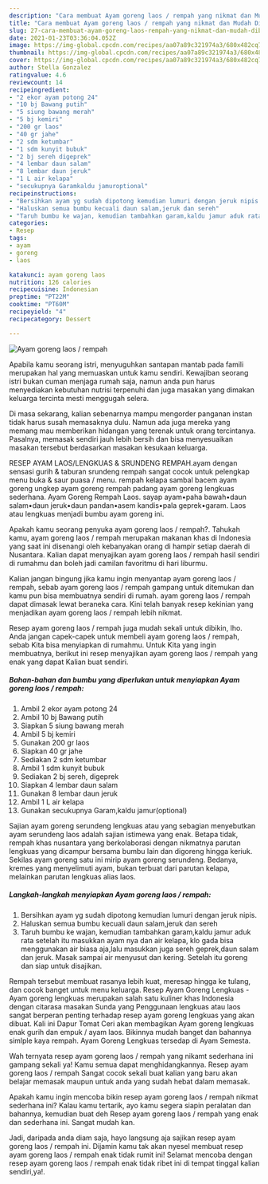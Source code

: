 ```yaml
---
description: "Cara membuat Ayam goreng laos / rempah yang nikmat dan Mudah Dibuat"
title: "Cara membuat Ayam goreng laos / rempah yang nikmat dan Mudah Dibuat"
slug: 27-cara-membuat-ayam-goreng-laos-rempah-yang-nikmat-dan-mudah-dibuat
date: 2021-01-23T03:36:04.052Z
image: https://img-global.cpcdn.com/recipes/aa07a89c321974a3/680x482cq70/ayam-goreng-laos-rempah-foto-resep-utama.jpg
thumbnail: https://img-global.cpcdn.com/recipes/aa07a89c321974a3/680x482cq70/ayam-goreng-laos-rempah-foto-resep-utama.jpg
cover: https://img-global.cpcdn.com/recipes/aa07a89c321974a3/680x482cq70/ayam-goreng-laos-rempah-foto-resep-utama.jpg
author: Stella Gonzalez
ratingvalue: 4.6
reviewcount: 14
recipeingredient:
- "2 ekor ayam potong 24"
- "10 bj Bawang putih"
- "5 siung bawang merah"
- "5 bj kemiri"
- "200 gr laos"
- "40 gr jahe"
- "2 sdm ketumbar"
- "1 sdm kunyit bubuk"
- "2 bj sereh digeprek"
- "4 lembar daun salam"
- "8 lembar daun jeruk"
- "1 L air kelapa"
- "secukupnya Garamkaldu jamuroptional"
recipeinstructions:
- "Bersihkan ayam yg sudah dipotong kemudian lumuri dengan jeruk nipis."
- "Haluskan semua bumbu kecuali daun salam,jeruk dan sereh"
- "Taruh bumbu ke wajan, kemudian tambahkan garam,kaldu jamur aduk rata setelah itu masukkan ayam nya dan air kelapa, klo gada bisa menggunakan air biasa aja,lalu masukkan juga sereh geprek,daun salam dan jeruk. Masak sampai air menyusut dan kering. Setelah itu goreng dan siap untuk disajikan."
categories:
- Resep
tags:
- ayam
- goreng
- laos

katakunci: ayam goreng laos 
nutrition: 126 calories
recipecuisine: Indonesian
preptime: "PT22M"
cooktime: "PT60M"
recipeyield: "4"
recipecategory: Dessert

---
```



![Ayam goreng laos / rempah](https://img-global.cpcdn.com/recipes/aa07a89c321974a3/680x482cq70/ayam-goreng-laos-rempah-foto-resep-utama.jpg)

Apabila kamu seorang istri, menyuguhkan santapan mantab pada famili merupakan hal yang memuaskan untuk kamu sendiri. Kewajiban seorang istri bukan cuman menjaga rumah saja, namun anda pun harus menyediakan kebutuhan nutrisi terpenuhi dan juga masakan yang dimakan keluarga tercinta mesti menggugah selera.

Di masa  sekarang, kalian sebenarnya mampu mengorder panganan instan tidak harus susah memasaknya dulu. Namun ada juga mereka yang memang mau memberikan hidangan yang terenak untuk orang tercintanya. Pasalnya, memasak sendiri jauh lebih bersih dan bisa menyesuaikan masakan tersebut berdasarkan masakan kesukaan keluarga. 

RESEP AYAM LAOS/LENGKUAS &amp; SRUNDENG REMPAH.ayam dengan sensasi gurih &amp; taburan srundeng rempah sangat cocok untuk pelengkap menu buka &amp; saur puasa / menu. rempah kelapa sambal bacem ayam goreng ungkep ayam goreng rempah padang ayam goreng lengkuas sederhana. Ayam Goreng Rempah Laos. sayap ayam•paha bawah•daun salam•daun jeruk•daun pandan•asem kandis•pala geprek•garam. Laos atau lengkuas menjadi bumbu ayam goreng ini.

Apakah kamu seorang penyuka ayam goreng laos / rempah?. Tahukah kamu, ayam goreng laos / rempah merupakan makanan khas di Indonesia yang saat ini disenangi oleh kebanyakan orang di hampir setiap daerah di Nusantara. Kalian dapat menyajikan ayam goreng laos / rempah hasil sendiri di rumahmu dan boleh jadi camilan favoritmu di hari liburmu.

Kalian jangan bingung jika kamu ingin menyantap ayam goreng laos / rempah, sebab ayam goreng laos / rempah gampang untuk ditemukan dan kamu pun bisa membuatnya sendiri di rumah. ayam goreng laos / rempah dapat dimasak lewat beraneka cara. Kini telah banyak resep kekinian yang menjadikan ayam goreng laos / rempah lebih nikmat.

Resep ayam goreng laos / rempah juga mudah sekali untuk dibikin, lho. Anda jangan capek-capek untuk membeli ayam goreng laos / rempah, sebab Kita bisa menyiapkan di rumahmu. Untuk Kita yang ingin membuatnya, berikut ini resep menyajikan ayam goreng laos / rempah yang enak yang dapat Kalian buat sendiri.

<!--inarticleads1-->

##### Bahan-bahan dan bumbu yang diperlukan untuk menyiapkan Ayam goreng laos / rempah:

1. Ambil 2 ekor ayam potong 24
1. Ambil 10 bj Bawang putih
1. Siapkan 5 siung bawang merah
1. Ambil 5 bj kemiri
1. Gunakan 200 gr laos
1. Siapkan 40 gr jahe
1. Sediakan 2 sdm ketumbar
1. Ambil 1 sdm kunyit bubuk
1. Sediakan 2 bj sereh, digeprek
1. Siapkan 4 lembar daun salam
1. Gunakan 8 lembar daun jeruk
1. Ambil 1 L air kelapa
1. Gunakan secukupnya Garam,kaldu jamur(optional)


Sajian ayam goreng serundeng lengkuas atau yang sebagian menyebutkan ayam serundeng laos adalah sajian istimewa yang enak. Betapa tidak, rempah khas nusantara yang berkolaborasi dengan nikmatnya parutan lengkuas yang dicampur bersama bumbu lain dan digoreng hingga keriuk. Sekilas ayam goreng satu ini mirip ayam goreng serundeng. Bedanya, kremes yang menyelimuti ayam, bukan terbuat dari parutan kelapa, melainkan parutan lengkuas alias laos. 

<!--inarticleads2-->

##### Langkah-langkah menyiapkan Ayam goreng laos / rempah:

1. Bersihkan ayam yg sudah dipotong kemudian lumuri dengan jeruk nipis.
1. Haluskan semua bumbu kecuali daun salam,jeruk dan sereh
1. Taruh bumbu ke wajan, kemudian tambahkan garam,kaldu jamur aduk rata setelah itu masukkan ayam nya dan air kelapa, klo gada bisa menggunakan air biasa aja,lalu masukkan juga sereh geprek,daun salam dan jeruk. Masak sampai air menyusut dan kering. Setelah itu goreng dan siap untuk disajikan.


Rempah tersebut membuat rasanya lebih kuat, meresap hingga ke tulang, dan cocok banget untuk menu keluarga. Resep Ayam Goreng Lengkuas - Ayam goreng lengkuas merupakan salah satu kuliner khas Indonesia dengan citarasa masakan Sunda yang Penggunaan lengkuas atau laos sangat berperan penting terhadap resep ayam goreng lengkuas yang akan dibuat. Kali ini Dapur Tomat Ceri akan membagikan Ayam goreng lengkuas enak gurih dan empuk / ayam laos. Bikinnya mudah banget dan bahannya simlple kaya rempah. Ayam Goreng Lengkuas tersedap di Ayam Semesta. 

Wah ternyata resep ayam goreng laos / rempah yang nikamt sederhana ini gampang sekali ya! Kamu semua dapat menghidangkannya. Resep ayam goreng laos / rempah Sangat cocok sekali buat kalian yang baru akan belajar memasak maupun untuk anda yang sudah hebat dalam memasak.

Apakah kamu ingin mencoba bikin resep ayam goreng laos / rempah nikmat sederhana ini? Kalau kamu tertarik, ayo kamu segera siapin peralatan dan bahannya, kemudian buat deh Resep ayam goreng laos / rempah yang enak dan sederhana ini. Sangat mudah kan. 

Jadi, daripada anda diam saja, hayo langsung aja sajikan resep ayam goreng laos / rempah ini. Dijamin kamu tak akan nyesel membuat resep ayam goreng laos / rempah enak tidak rumit ini! Selamat mencoba dengan resep ayam goreng laos / rempah enak tidak ribet ini di tempat tinggal kalian sendiri,ya!.

